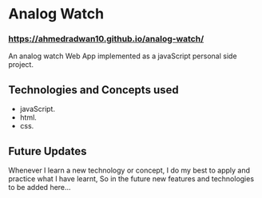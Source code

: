 # Analog Watch
### https://ahmedradwan10.github.io/analog-watch/
An analog watch Web App implemented as a javaScript personal side project.
## Technologies and Concepts used
* javaScript.
* html.
* css.
## Future Updates
Whenever I learn a new technology or concept, I do my best to apply and practice what I have learnt, So in the future new features and technologies to be added here...   
